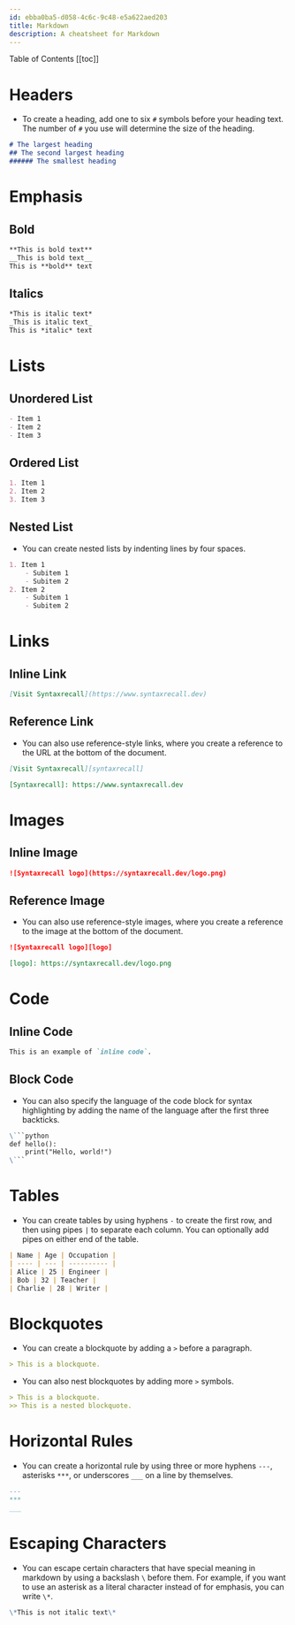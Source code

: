```yaml
---
id: ebba0ba5-d058-4c6c-9c48-e5a622aed203
title: Markdown
description: A cheatsheet for Markdown
---
```


Table of Contents
[[toc]]

# Headers

- To create a heading, add one to six `#` symbols before your heading text. The number of `#` you use will determine the size of the heading.

```markdown
# The largest heading
## The second largest heading
###### The smallest heading
```

# Emphasis

## Bold

```markdown
**This is bold text**
__This is bold text__
This is **bold** text
```

## Italics

```markdown
*This is italic text*
_This is italic text_
This is *italic* text
```

# Lists

## Unordered List

```markdown
- Item 1
- Item 2
- Item 3
```

## Ordered List

```markdown
1. Item 1
2. Item 2
3. Item 3
```

## Nested List

- You can create nested lists by indenting lines by four spaces.

```markdown
1. Item 1
    - Subitem 1
    - Subitem 2
2. Item 2
    - Subitem 1
    - Subitem 2
```

# Links

## Inline Link

```markdown
[Visit Syntaxrecall](https://www.syntaxrecall.dev)
```

## Reference Link

- You can also use reference-style links, where you create a reference to the URL at the bottom of the document.

```markdown
[Visit Syntaxrecall][syntaxrecall]

[Syntaxrecall]: https://www.syntaxrecall.dev
```

# Images

## Inline Image

```markdown
![Syntaxrecall logo](https://syntaxrecall.dev/logo.png)
```

## Reference Image

- You can also use reference-style images, where you create a reference to the image at the bottom of the document.

```markdown
![Syntaxrecall logo][logo]

[logo]: https://syntaxrecall.dev/logo.png
```

# Code

## Inline Code

```markdown
This is an example of `inline code`.
```

## Block Code

- You can also specify the language of the code block for syntax highlighting by adding the name of the language after the first three backticks.

```markdown
\```python
def hello():
    print("Hello, world!")
\```
```


# Tables

- You can create tables by using hyphens `-` to create the first row, and then using pipes `|` to separate each column. You can optionally add pipes on either end of the table.

```markdown
| Name | Age | Occupation |
| ---- | --- | ---------- |
| Alice | 25 | Engineer |
| Bob | 32 | Teacher |
| Charlie | 28 | Writer |
```

# Blockquotes

- You can create a blockquote by adding a `>` before a paragraph.

```markdown
> This is a blockquote.
```

- You can also nest blockquotes by adding more `>` symbols.

```markdown
> This is a blockquote.
>> This is a nested blockquote.
```

# Horizontal Rules

- You can create a horizontal rule by using three or more hyphens `---`, asterisks `***`, or underscores `___` on a line by themselves.

```markdown
---
***
___
```

# Escaping Characters

- You can escape certain characters that have special meaning in markdown by using a backslash `\` before them. For example, if you want to use an asterisk as a literal character instead of for emphasis, you can write `\*`.

```markdown
\*This is not italic text\*
```
